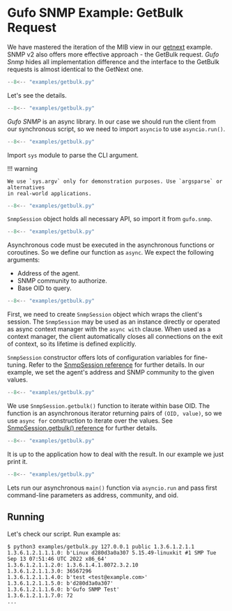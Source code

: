 # Gufo SNMP Example: GetBulk Request

We have mastered the iteration of the MIB view
in our [getnext](getnext.md) example. SNMP v2
also offers more effective approach - the GetBulk
request. *Gufo Snmp* hides all implementation
difference and the interface to the GetBulk
requests is almost identical to the GetNext one.

``` py title="getbulk.py" linenums="1"
--8<-- "examples/getbulk.py"
```

Let's see the details.

``` py title="getbulk.py" linenums="1" hl_lines="1"
--8<-- "examples/getbulk.py"
```
*Gufo SNMP* is an async library. In our case
we should run the client from our synchronous script,
so we need to import `asyncio` to use `asyncio.run()`.

``` py title="getbulk.py" linenums="1" hl_lines="2"
--8<-- "examples/getbulk.py"
```
Import `sys` module to parse the CLI argument.

!!! warning

    We use `sys.argv` only for demonstration purposes. Use `argsparse` or alternatives
    in real-world applications.

``` py title="getbulk.py" linenums="1" hl_lines="4"
--8<-- "examples/getbulk.py"
```

`SnmpSession` object holds all necessary API, so import it from `gufo.snmp`.

``` py title="getbulk.py" linenums="1" hl_lines="7"
--8<-- "examples/getbulk.py"
```

Asynchronous code must be executed in the asynchronous functions or coroutines.
So we define our function as `async`. We expect the following arguments:

* Address of the agent.
* SNMP community to authorize.
* Base OID to query.

``` py title="getbulk.py" linenums="1" hl_lines="8"
--8<-- "examples/getbulk.py"
```

First, we need to create `SnmpSession` object which wraps the client's session.
The `SnmpSession` may be used as an instance directly or operated as async context manager
with the `async with` clause. When used as a context manager,
the client automatically closes all connections on the exit of context,
so its lifetime is defined explicitly.

`SnmpSession` constructor offers lots of configuration variables for fine-tuning. Refer to the 
[SnmpSession reference](../../reference/gufo/snmp/client#gufo.snmp.client.SnmpSession)
for further details. In our example, we set the agent's address and SNMP community
to the given values.

``` py title="getbulk.py" linenums="1" hl_lines="9"
--8<-- "examples/getbulk.py"
```

We use `SnmpSession.getbulk()` function to iterate within base OID. The function is an asynchronous
iterator returning pairs of `(OID, value)`, so we use `async for` construction to iterate over the values.
See [SnmpSession.getbulk() reference](../../reference/gufo/snmp/client#gufo.snmp.client.SnmpSession.getbulk)
for further details. 

``` py title="getbulk.py" linenums="1" hl_lines="10"
--8<-- "examples/getbulk.py"
```

It is up to the application how to deal with the result.
In our example we just print it.

``` py title="getbulk.py" linenums="1" hl_lines="13"
--8<-- "examples/getbulk.py"
```

Lets run our asynchronous `main()` function via `asyncio.run`
and pass first command-line parameters as address, community, and oid.

## Running

Let's check our script. Run example as:

```
$ python3 examples/getbulk.py 127.0.0.1 public 1.3.6.1.2.1.1
1.3.6.1.2.1.1.1.0: b'Linux d280d3a0a307 5.15.49-linuxkit #1 SMP Tue Sep 13 07:51:46 UTC 2022 x86_64'
1.3.6.1.2.1.1.2.0: 1.3.6.1.4.1.8072.3.2.10
1.3.6.1.2.1.1.3.0: 36567296
1.3.6.1.2.1.1.4.0: b'test <test@example.com>'
1.3.6.1.2.1.1.5.0: b'd280d3a0a307'
1.3.6.1.2.1.1.6.0: b'Gufo SNMP Test'
1.3.6.1.2.1.1.7.0: 72
...
```
